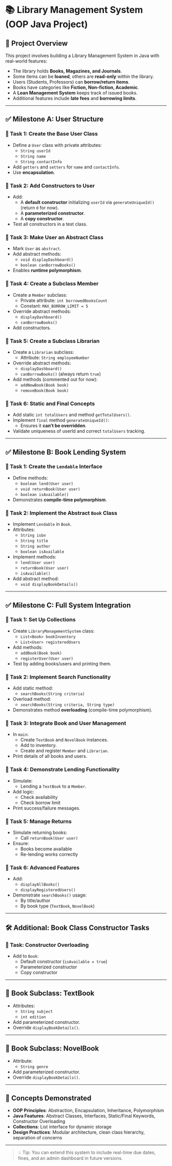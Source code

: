 # 📚 Library Management System (OOP Java Project)

## 🧾 Project Overview

This project involves building a Library Management System in Java with real-world features:

- The library holds **Books, Magazines, and Journals**.
- Some items can be **loaned**, others are **read-only** within the library.
- Users (Students, Professors) can **borrow/return items**.
- Books have categories like **Fiction, Non-fiction, Academic**.
- A **Loan Management System** keeps track of issued books.
- Additional features include **late fees** and **borrowing limits**.

---

## ✅ Milestone A: User Structure

### 🔹 Task 1: Create the Base User Class

- Define a `User` class with private attributes:
    - `String userId`
    - `String name`
    - `String contactInfo`
- Add `getters` and `setters` for `name` and `contactInfo`.
- Use **encapsulation**.

### 🔹 Task 2: Add Constructors to User

- Add:
    - A **default constructor** initializing `userId` via `generateUniqueId()` (return `0` for now).
    - A **parameterized constructor**.
    - A **copy constructor**.
- Test all constructors in a test class.

### 🔹 Task 3: Make User an Abstract Class

- Mark `User` as `abstract`.
- Add abstract methods:
    - `void displayDashboard()`
    - `boolean canBorrowBooks()`
- Enables **runtime polymorphism**.

### 🔹 Task 4: Create a Subclass Member

- Create a `Member` subclass:
    - Private attribute: `int borrowedBooksCount`
    - Constant: `MAX_BORROW_LIMIT = 5`
- Override abstract methods:
    - `displayDashboard()`
    - `canBorrowBooks()`
- Add constructors.

### 🔹 Task 5: Create a Subclass Librarian

- Create a `Librarian` subclass:
    - Attribute: `String employeeNumber`
- Override abstract methods:
    - `displayDashboard()`
    - `canBorrowBooks()` (always return `true`)
- Add methods (commented out for now):
    - `addNewBook(Book book)`
    - `removeBook(Book book)`

### 🔹 Task 6: Static and Final Concepts

- Add static `int totalUsers` and method `getTotalUsers()`.
- Implement `final` method `generateUniqueId()`:
    - Ensures it **can’t be overridden**.
- Validate uniqueness of userId and correct `totalUsers` tracking.

---

## ✅ Milestone B: Book Lending System

### 🔹 Task 1: Create the `Lendable` Interface

- Define methods:
    - `boolean lend(User user)`
    - `void returnBook(User user)`
    - `boolean isAvailable()`
- Demonstrates **compile-time polymorphism**.

### 🔹 Task 2: Implement the Abstract `Book` Class

- Implement `Lendable` in `Book`.
- Attributes:
    - `String isbn`
    - `String title`
    - `String author`
    - `boolean isAvailable`
- Implement methods:
    - `lend(User user)`
    - `returnBook(User user)`
    - `isAvailable()`
- Add abstract method:
    - `void displayBookDetails()`

---

## ✅ Milestone C: Full System Integration

### 🔹 Task 1: Set Up Collections

- Create `LibraryManagementSystem` class:
    - `List<Book> bookInventory`
    - `List<User> registeredUsers`
- Add methods:
    - `addBook(Book book)`
    - `registerUser(User user)`
- Test by adding books/users and printing them.

### 🔹 Task 2: Implement Search Functionality

- Add static method:
    - `searchBooks(String criteria)`
- Overload method:
    - `searchBooks(String criteria, String type)`
- Demonstrates method **overloading** (compile-time polymorphism).

### 🔹 Task 3: Integrate Book and User Management

- In `main`:
    - Create `TextBook` and `NovelBook` instances.
    - Add to inventory.
    - Create and register `Member` and `Librarian`.
- Print details of all books and users.

### 🔹 Task 4: Demonstrate Lending Functionality

- Simulate:
    - Lending a `TextBook` to a `Member`.
- Add logic:
    - Check availability
    - Check borrow limit
- Print success/failure messages.

### 🔹 Task 5: Manage Returns

- Simulate returning books:
    - Call `returnBook(User user)`
- Ensure:
    - Books become available
    - Re-lending works correctly

### 🔹 Task 6: Advanced Features

- Add:
    - `displayAllBooks()`
    - `displayRegisteredUsers()`
- Demonstrate `searchBooks()` usage:
    - By title/author
    - By book type (`TextBook`, `NovelBook`)

---

## 🛠️ Additional: Book Class Constructor Tasks

### 🔹 Task: Constructor Overloading

- Add to `Book`:
    - Default constructor (`isAvailable = true`)
    - Parameterized constructor
    - Copy constructor

---

## 📘 Book Subclass: TextBook

- Attributes:
    - `String subject`
    - `int edition`
- Add parameterized constructor.
- Override `displayBookDetails()`.

---

## 📕 Book Subclass: NovelBook

- Attribute:
    - `String genre`
- Add parameterized constructor.
- Override `displayBookDetails()`.

---

## 🧠 Concepts Demonstrated

- **OOP Principles**: Abstraction, Encapsulation, Inheritance, Polymorphism
- **Java Features**: Abstract Classes, Interfaces, Static/Final Keywords, Constructor Overloading
- **Collections**: List interface for dynamic storage
- **Design Practices**: Modular architecture, clean class hierarchy, separation of concerns

---

> 💡 Tip: You can extend this system to include real-time due dates, fines, and an admin dashboard in future versions.
